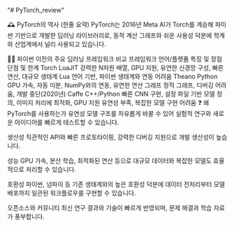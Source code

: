 "# PyTorch_review"  

🕰️ PyTorch의 역사 (한줄 요약)
PyTorch는 2016년 Meta AI가 Torch를 계승해 파이썬 기반으로 개발한 딥러닝 라이브러리로, 동적 계산 그래프와 쉬운 사용성 덕분에 학계와 산업계에서 널리 사용되고 있습니다.

🧑‍💻 파이썬 이전의 주요 딥러닝 프레임워크 비교
프레임워크	언어/플랫폼	특징 및 장점	단점 및 한계
Torch	LuaJIT	강력한 N차원 배열, GPU 지원, 유연한 신경망 구성, 빠른 연산, 대규모 생태계	Lua 언어 기반, 파이썬 생태계와 연동 어려움
Theano	Python	GPU 가속, 자동 미분, NumPy와의 연동, 유연한 연산 그래프	정적 그래프, 디버깅 어려움, 개발 중단(2020년)
Caffe	C++/Python	빠른 CNN 구현, 설정 파일 기반 모델 정의, 이미지 처리에 최적화, GPU 지원	유연성 부족, 복잡한 모델 구현 어려움
❓ 왜 PyTorch를 사용하는가
유연성
모델 구조를 자유롭게 바꿀 수 있어 실험적 연구와 새로운 아이디어를 빠르게 테스트할 수 있습니다.

생산성
직관적인 API와 빠른 프로토타이핑, 강력한 디버깅 지원으로 개발 생산성이 높습니다.

성능
GPU 가속, 분산 학습, 최적화된 연산 등으로 대규모 데이터와 복잡한 모델도 효율적으로 처리할 수 있습니다.

호환성
파이썬, 넘파이 등 기존 생태계와의 높은 호환성 덕분에 데이터 전처리부터 모델 배포까지 일관된 워크플로우를 구현할 수 있습니다.

오픈소스와 커뮤니티
최신 연구 결과와 기술이 빠르게 반영되며, 문제 해결과 학습 자료가 풍부합니다.